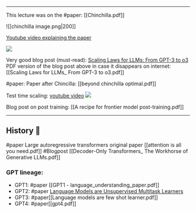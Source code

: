 ***
This lecture was on the #paper: [[Chinchilla.pdf]]

![[chinchilla image.png|200]]

[Youtube video explaining the paper](https://www.youtube.com/watch?v=PZXN7jm9IC0)

![](https://www.youtube.com/watch?v=PZXN7jm9IC0)


Very good blog post (must-read): [Scaling Laws for LLMs: From GPT-3 to o3](https://cameronrwolfe.substack.com/p/llm-scaling-laws)
PDF version of the blog post above in case it disappears on internet: [[Scaling Laws for LLMs_ From GPT-3 to o3.pdf]]

#paper: Paper after Chincilla: [[beyond chinchilla optimal.pdf]]


Test time scaling:  [youtube video](https://www.youtube.com/watch?v=6PEJ96k1kiw)
![](https://www.youtube.com/watch?v=6PEJ96k1kiw)


Blog post on post training: [[A recipe for frontier model post-training.pdf]]
***
## History 📜

#paper Large autoregressive transformers original paper [[attention is all you need.pdf]]
#Blogpost [[Decoder-Only Transformers_ The Workhorse of Generative LLMs.pdf]]
### GPT lineage:
- GPT1: #paper [[GPT1 - language_understanding_paper.pdf]] 
- GPT2: #paper [Language Models are Unsupervised Multitask Learners](GPT2.pdf)
- GPT3: #paper[[Language models are few shot learner.pdf]]
- GPT4: #paper[[gpt4.pdf]]



